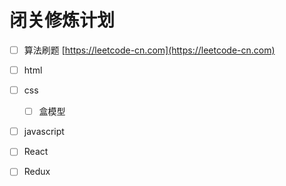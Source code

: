 # 闭关修炼计划

- [ ] 算法刷题 [https://leetcode-cn.com](https://leetcode-cn.com)
- [ ] html
- [ ] css
	- [ ] 盒模型
- [ ]  javascript
- [ ]  React
- [ ]  Redux

